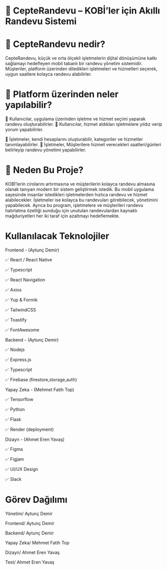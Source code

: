 # 📱 CepteRandevu – KOBİ’ler için Akıllı Randevu Sistemi

# 💼 CepteRandevu nedir?

CepteRandevu, küçük ve orta ölçekli işletmelerin dijital dönüşümüne katkı sağlamayı hedefleyen mobil tabanlı bir randevu yönetim sistemidir.
Müşteriler, platform üzerinden diledikleri işletmeleri ve hizmetleri seçerek, uygun saatlere kolayca randevu alabilirler.

# 📱 Platform üzerinden neler yapılabilir?

📌 Kullanıcılar, uygulama üzerinden işletme ve hizmet seçimi yaparak randevu oluşturabilirler.
🌟 Kullanıcılar, hizmet aldıkları işletmelere yıldız verip yorum yapabilirler.

🧩 İşletmeler, kendi hesaplarını oluşturabilir, kategoriler ve hizmetler tanımlayabilirler.
📆 İşletmeler, Müşterilere hizmet verecekleri saatleri/günleri belirleyip randevu yönetimi yapabilirler.

# 🎯 Neden Bu Proje?

KOBİ’lerin cirolarını artırmasına ve müşterilerin kolayca randevu almasına olanak tanıyan modern bir sistem geliştirmek istedik. Bu mobil uygulama sayesinde
insanlar istedikleri işletmelerden hızlıca randevu ve hizmet alabilecekler.
İşletmeler ise kolayca bu randevuları görebilecek, yönetimini yapabilecek. Ayrıca bu program, işletmelere ve müşterileri randevu hatırlatma özelliği sunduğu için unutulan randevulardan kaynaklı mağduriyetleri her iki taraf için azaltmayı
hedeflemekte.

# Kullanılacak Teknolojiler

Frontend - (Aytunç Demir)

✅ React / React Native

✅ Typescript

✅ React Navigation

✅ Axios

✅ Yup & Formik

✅ TailwindCSS

✅ Toastify

✅ FontAwesome

Backend - (Aytunç Demir)

✅ Nodejs

✅ Express.js

✅ Typescript

✅ Firebase (firestore,storage,auth)

Yapay Zeka - (Mehmet Fatih Top)

✅ Tensorflow

✅ Python

✅ Flask

✅ Render (deployment)

Dizayn - (Ahmet Eren Yavaş)

✅ Figma

✅ Figjam

✅ UI/UX Design

✅ Slack

# Görev Dağılımı

Yönetim/ Aytunç Demir

Frontend/ Aytunç Demir

Backend/ Aytunç Demir

Yapay Zeka/ Mehmet Fatih Top

Dizayn/ Ahmet Eren Yavaş

Test/ Ahmet Eren Yavaş
